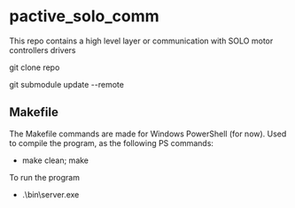 # pactive_solo_comm
This repo contains a high level layer or communication with SOLO motor controllers drivers

git clone repo

git submodule update --remote

## Makefile
The Makefile commands are made for Windows PowerShell (for now).
Used to compile the program, as the following PS commands:
- make clean; make

To run the program
- .\bin\server.exe